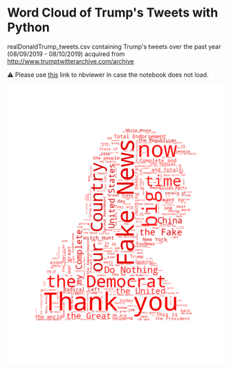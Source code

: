 # Word Cloud of Trump's Tweets with Python

realDonaldTrump_tweets.csv containing Trump's tweets over the past year (08/09/2019 - 08/10/2019) acquired from http://www.trumptwitterarchive.com/archive

:warning: Please use [this](https://nbviewer.jupyter.org/github/ynylgm/Data-Visualization/blob/master/trump-twitter/trump-tweets.ipynb) link to nbviewer in case the notebook does not load.

![WordCloud](https://github.com/ynylgm/Data-Visualization/blob/master/trump-twitter/trump-tweets-wordcloud.png)
